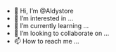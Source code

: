 - 👋 Hi, I’m @Aldystore
- 👀 I’m interested in ...
- 🌱 I’m currently learning ...
- 💞️ I’m looking to collaborate on ...
- 📫 How to reach me ...

<!---
Aldystore/Aldystore is a ✨ special ✨ repository because its `README.md` (this file) appears on your GitHub profile.
You can click the Preview link to take a look at your changes.
--->
